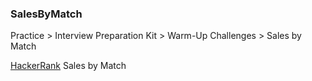 ### SalesByMatch

Practice > Interview Preparation Kit > Warm-Up Challenges > Sales by Match

[HackerRank](https://www.hackerrank.com/challenges/sock-merchant/problem?h_l=interview&playlist_slugs%5B%5D=interview-preparation-kit&playlist_slugs%5B%5D=warmup)  Sales by Match 
